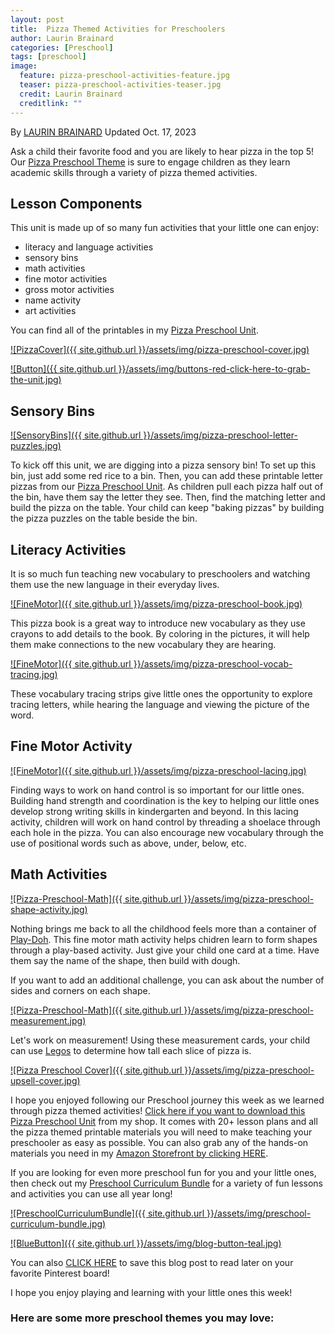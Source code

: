 ```yaml
---
layout: post
title:  Pizza Themed Activities for Preschoolers
author: Laurin Brainard
categories: [Preschool]
tags: [preschool]
image:
  feature: pizza-preschool-activities-feature.jpg
  teaser: pizza-preschool-activities-teaser.jpg
  credit: Laurin Brainard
  creditlink: ""
---
```

By [LAURIN BRAINARD](https://theprimarybrain.com/menu/about/) Updated Oct. 17, 2023

Ask a child their favorite food and you are likely to hear pizza in the top 5! Our [Pizza Preschool Theme](https://www.teacherspayteachers.com/Product/Pizza-Theme-Preschool-Curriculum-and-Lesson-Plans-Pre-K-Activities-8371690?utm_source=PB%20Blog&utm_campaign=Pizza%20Preschool%20Unit) is sure to engage children as they learn academic skills through a variety of pizza themed activities.

## Lesson Components 
This unit is made up of so many fun activities that your little one can enjoy:
- literacy and language activities
- sensory bins 
- math activities
- fine motor activities
- gross motor activities
- name activity
- art activities

You can find all of the printables in my [Pizza Preschool Unit](https://www.teacherspayteachers.com/Product/Pizza-Theme-Preschool-Curriculum-and-Lesson-Plans-Pre-K-Activities-8371690?utm_source=PB%20Blog&utm_campaign=Pizza%20Preschool%20Unit). 

[![PizzaCover]({{ site.github.url }}/assets/img/pizza-preschool-cover.jpg)](https://www.teacherspayteachers.com/Product/Pizza-Theme-Preschool-Curriculum-and-Lesson-Plans-Pre-K-Activities-8371690?utm_source=PB%20Blog&utm_campaign=Pizza%20Preschool%20Unit)

[![Button]({{ site.github.url }}/assets/img/buttons-red-click-here-to-grab-the-unit.jpg)](https://www.teacherspayteachers.com/Product/Pizza-Theme-Preschool-Curriculum-and-Lesson-Plans-Pre-K-Activities-8371690?utm_source=PB%20Blog&utm_campaign=Pizza%20Preschool%20Unit)

## Sensory Bins

[![SensoryBins]({{ site.github.url }}/assets/img/pizza-preschool-letter-puzzles.jpg)](https://www.teacherspayteachers.com/Product/Pizza-Theme-Preschool-Curriculum-and-Lesson-Plans-Pre-K-Activities-8371690?utm_source=PB%20Blog&utm_campaign=Pizza%20Preschool%20Unit)

To kick off this unit, we are digging into a pizza sensory bin! To set up this bin, just add some red rice to a bin. Then, you can add these printable letter pizzas from our [Pizza Preschool Unit](https://www.teacherspayteachers.com/Product/Pizza-Theme-Preschool-Curriculum-and-Lesson-Plans-Pre-K-Activities-8371690?utm_source=PB%20Blog&utm_campaign=Pizza%20Preschool%20Unit). As children pull each pizza half out of the bin, have them say the letter they see. Then, find the matching letter and build the pizza on the table. Your child can keep "baking pizzas" by building the pizza puzzles on the table beside the bin. 

## Literacy Activities

It is so much fun teaching new vocabulary to preschoolers and watching them use the new language in their everyday lives. 

[![FineMotor]({{ site.github.url }}/assets/img/pizza-preschool-book.jpg)](https://www.teacherspayteachers.com/Product/Pizza-Theme-Preschool-Curriculum-and-Lesson-Plans-Pre-K-Activities-8371690?utm_source=PB%20Blog&utm_campaign=Pizza%20Preschool%20Unit)

This pizza book is a great way to introduce new vocabulary as they use crayons to add details to the book. By coloring in the pictures, it will help them make connections to the new vocabulary they are hearing.

[![FineMotor]({{ site.github.url }}/assets/img/pizza-preschool-vocab-tracing.jpg)](https://www.teacherspayteachers.com/Product/Pizza-Theme-Preschool-Curriculum-and-Lesson-Plans-Pre-K-Activities-8371690?utm_source=PB%20Blog&utm_campaign=Pizza%20Preschool%20Unit)

These vocabulary tracing strips give little ones the opportunity to explore tracing letters, while hearing the language and viewing the picture of the word. 

## Fine Motor Activity

[![FineMotor]({{ site.github.url }}/assets/img/pizza-preschool-lacing.jpg)](https://www.teacherspayteachers.com/Product/Pizza-Theme-Preschool-Curriculum-and-Lesson-Plans-Pre-K-Activities-8371690?utm_source=PB%20Blog&utm_campaign=Pizza%20Preschool%20Unit)

Finding ways to work on hand control is so important for our little ones. Building hand strength and coordination is the key to helping our little ones develop strong writing skills in kindergarten and beyond. In this lacing activity, children will work on hand control by threading a shoelace through each hole in the pizza. You can also encourage new vocabulary through the use of positional words such as above, under, below, etc. 

## Math Activities

[![Pizza-Preschool-Math]({{ site.github.url }}/assets/img/pizza-preschool-shape-activity.jpg)](https://www.teacherspayteachers.com/Product/Pizza-Theme-Preschool-Curriculum-and-Lesson-Plans-Pre-K-Activities-8371690?utm_source=PB%20Blog&utm_campaign=Pizza%20Preschool%20Unit)

Nothing brings me back to all the childhood feels more than a container of [Play-Doh](https://amzn.to/43g5Qkh). This fine motor math activity helps chidren learn to form shapes through a play-based activity. Just give your child one card at a time. Have them say the name of the shape, then build with dough. 

If you want to add an additional challenge, you can ask about the number of sides and corners on each shape. 

[![Pizza-Preschool-Math]({{ site.github.url }}/assets/img/pizza-preschool-measurement.jpg)](https://www.teacherspayteachers.com/Product/Pizza-Theme-Preschool-Curriculum-and-Lesson-Plans-Pre-K-Activities-8371690?utm_source=PB%20Blog&utm_campaign=Pizza%20Preschool%20Unit)

Let's work on measurement! Using these measurement cards, your child can use [Legos](https://amzn.to/3tv8xCm) to determine how tall each slice of pizza is. 

[![Pizza Preschool Cover]({{ site.github.url }}/assets/img/pizza-preschool-upsell-cover.jpg)](https://www.teacherspayteachers.com/Product/Pizza-Theme-Preschool-Curriculum-and-Lesson-Plans-Pre-K-Activities-8371690?utm_source=PB%20Blog&utm_campaign=Pizza%20Preschool%20Unit)

I hope you enjoyed following our Preschool journey this week as we learned through pizza themed activities! [Click here if you want to download this Pizza Preschool Unit](https://www.teacherspayteachers.com/Product/Pizza-Theme-Preschool-Curriculum-and-Lesson-Plans-Pre-K-Activities-8371690?utm_source=PB%20Blog&utm_campaign=Pizza%20Preschool%20Unit) from my shop. It comes with 20+ lesson plans and all the pizza themed printable materials you will need to make teaching your preschooler as easy as possible. You can also grab any of the hands-on materials you need in my [Amazon Storefront by clicking HERE](https://www.amazon.com/shop/theprimarybrain/list/KJUJOA00IRJD?ref_=cm_sw_r_cp_ud_aipsflist_aipsftheprimarybrain_B9AH83XZ1BN2Y1W3QZPD).

If you are looking for even more preschool fun for you and your little ones, then check out my [Preschool Curriculum Bundle](https://www.teacherspayteachers.com/Product/Preschool-Curriculum-and-Lesson-Plans-Pre-K-Classroom-Homeschool-Themes-8371836?utm_source=PB%20Blog&utm_campaign=Transportation%20Preschool%20Blog%20End%20Bundle%20Link) for a variety of fun lessons and activities you can use all year long!

[![PreschoolCurriculumBundle]({{ site.github.url }}/assets/img/preschool-curriculum-bundle.jpg)](https://www.teacherspayteachers.com/Product/Preschool-Curriculum-and-Lesson-Plans-Pre-K-Classroom-Homeschool-Themes-8371836?utm_source=PB%20Blog&utm_campaign=Preschool%20Curriculum%20Bundle%20Cover)

[![BlueButton]({{ site.github.url }}/assets/img/blog-button-teal.jpg)](https://www.teacherspayteachers.com/Product/Preschool-Curriculum-and-Lesson-Plans-Pre-K-Classroom-Homeschool-Themes-8371836?utm_source=PB%20Blog&utm_campaign=Preschool%20Curriculum%20Bundle%20Cover)

You can also [CLICK HERE](https://pin.it/2LGXVbX) to save this blog post to read later on your favorite Pinterest board!

I hope you enjoy playing and learning with your little ones this week! 

### Here are some more preschool themes you may love: